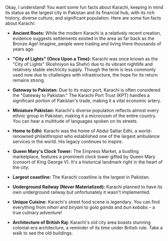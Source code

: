 Okay, I understand! You want some fun facts about Karachi, keeping in mind its status as the largest city in Pakistan and its financial hub, with its rich history, diverse culture, and significant population. Here are some fun facts about Karachi:

*   **Ancient Roots:** While the modern Karachi is a relatively recent creation, evidence suggests settlements existed in the area as far back as the Bronze Age! Imagine, people were trading and living there thousands of years ago.

*   **"City of Lights" (Once Upon a Time):** Karachi was once known as the "City of Lights" (Roshniyon ka Shehr) due to its vibrant nightlife and relatively stable electricity supply. Though the term is less commonly used now due to challenges with infrastructure, the hope for its return remains strong.

*   **Gateway to Pakistan:** Due to its major port, Karachi is often considered the "Gateway to Pakistan." The Karachi Port Trust (KPT) handles a significant portion of Pakistan's trade, making it a vital economic artery.

*   **Miniature Pakistan:** Karachi's diverse population reflects almost every ethnic group in Pakistan, making it a microcosm of the entire country. You can hear a multitude of languages spoken on its streets.

*   **Home to Edhi:** Karachi was the home of Abdul Sattar Edhi, a world-renowned philanthropist who established one of the largest ambulance services in the world. His legacy continues to inspire.

*   **Queen Mary's Clock Tower:** The Empress Market, a bustling marketplace, features a prominent clock tower gifted by Queen Mary (consort of King George V). It's a historical landmark right in the heart of the city.

*   **Largest coastline:** The Karachi coastline is the largest in Pakistan.

*   **Underground Railway (Never Materialized):** Karachi planned to have its own underground railway but unfortunately it wasn't implemented.

*   **Unique Cuisine:** Karachi's street food scene is legendary. You can find everything from *nihari* and *biryani* to *gola ganda* and *bun kebabs* – a true culinary adventure!

*   **Architecture of British Raj:** Karachi's old city area boasts stunning colonial-era architecture, a reminder of its time under British rule. Take a walk to see the old buildings.